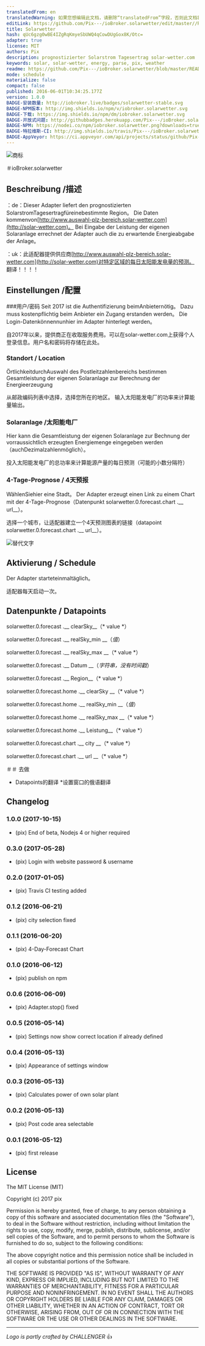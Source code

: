 ```yaml
---
translatedFrom: en
translatedWarning: 如果您想编辑此文档，请删除“translatedFrom”字段，否则此文档将再次自动翻译
editLink: https://github.com/Pix---/ioBroker.solarwetter/edit/master//README.md
title: Solarwetter
hash: qUc6gzg0wBE4IZgRqKmyeSbUWQ4qCowDUgGox8K/Otc=
adapter: true
license: MIT
authors: Pix
description: prognostizierter Solarstrom Tagesertrag solar-wetter.com
keywords: solar, solar-wetter, energy, parse, pix, weather
readme: https://github.com/Pix---/ioBroker.solarwetter/blob/master/README.md
mode: schedule
materialize: false
compact: false
published: 2016-06-01T10:34:25.177Z
version: 1.0.0
BADGE-安装数量: http://iobroker.live/badges/solarwetter-stable.svg
BADGE-NPM版本: http://img.shields.io/npm/v/iobroker.solarwetter.svg
BADGE-下载: https://img.shields.io/npm/dm/iobroker.solarwetter.svg
BADGE-开放式问题: http://githubbadges.herokuapp.com/Pix---/ioBroker.solarwetter/issues.svg
BADGE-NPM: https://nodei.co/npm/iobroker.solarwetter.png?downloads=true
BADGE-特拉维斯-CI: http://img.shields.io/travis/Pix---/ioBroker.solarwetter/master.svg
BADGE-AppVeyor: https://ci.appveyor.com/api/projects/status/github/Pix---/ioBroker.solarwetter?branch=master&svg=true
---
```

![商标](zh-cn/adapterref/iobroker.solarwetter/../../../en/adapterref/iobroker.solarwetter/admin/solarwetter.png)


＃ioBroker.solarwetter
## Beschreibung /描述
：de：Dieser Adapter liefert den prognostizierten SolarstromTagesertragfüreinebestimmte Region。 Die Daten kommenvon[http://www.auswahl-plz-bereich.solar-wetter.com](http://solar-wetter.com)。
Bei Eingabe der Leistung der eigenen Solaranlage errechnet der Adapter auch die zu erwartende Energieabgabe der Anlage。

：uk：此适配器提供供应商[http://www.auswahl-plz-bereich.solar-wetter.com](http://solar-wetter.com)对特定区域的每日太阳能发电量的预测。
翻译！！！！

## Einstellungen /配置
###用户/密码
Seit 2017 ist die Authentifizierung beimAnbieternötig。 Dazu muss kostenpflichtig beim Anbieter ein Zugang erstanden werden。 Die Login-Datenkönnennunhier im Adapter hinterlegt werden。

自2017年以来，提供商正在收取服务费用。可以在solar-wetter.com上获得个人登录信息。用户名和密码将存储在此处。

### Standort / Location
ÖrtlichkeitdurchAuswahl des Postleitzahlenbereichs bestimmen Gesamtleistung der eigenen Solaranlage zur Berechnung der Energieerzeugung

从邮政编码列表中选择，选择您所在的地区。
输入太阳能发电厂的功率来计算能量输出。

### Solaranlage /太阳能电厂
Hier kann die Gesamtleistung der eigenen Solaranlage zur Bechnung der vorraussichtlich erzeugten Energiemenge eingegeben werden（auchDezimalzahlenmöglich）。

投入太阳能发电厂的总功率来计算能源产量的每日预测（可能的小数分隔符）

### 4-Tage-Prognose / 4天预报
WählenSiehier eine Stadt。 Der Adapter erzeugt einen Link zu einem Chart mit der 4-Tage-Prognose（Datenpunkt solarwetter.0.forecast.chart .__ url__）。

选择一个城市，让适配器建立一个4天预测图表的链接（datapoint solarwetter.0.forecast.chart .__ url__）。

![替代文字](zh-cn/adapterref/iobroker.solarwetter/../../../en/adapterref/iobroker.solarwetter/img/solarwetterSettingScreenshot.jpg "截图设置")

## Aktivierung / Schedule
Der Adapter starteteinmaltäglich。

适配器每天启动一次。

## Datenpunkte / Datapoints
solarwetter.0.forecast .__ clearSky__（* value *）

solarwetter.0.forecast .__ realSky_min __（*值*）

solarwetter.0.forecast .__ realSky_max __（* value *）

solarwetter.0.forecast .__ Datum __（*字符串，没有时间戳*）

solarwetter.0.forecast .__ Region__（* value *）

solarwetter.0.forecast.home .__ clearSky __（* value *）

solarwetter.0.forecast.home .__ realSky_min __（*值*）

solarwetter.0.forecast.home .__ realSky_max __（* value *）

solarwetter.0.forecast.home .__ Leistung__（* value *）

solarwetter.0.forecast.chart .__ city __（* value *）

solarwetter.0.forecast.chart .__ url __（* value *）

＃＃ 去做
* Datapoints的翻译
*设置窗口的俄语翻译

## Changelog
### 1.0.0 (2017-10-15)
* (pix) End of beta, Nodejs 4 or higher required

### 0.3.0 (2017-05-28)
* (pix) Login with website password & username  

### 0.2.0 (2017-01-05)
* (pix) Travis CI testing added

### 0.1.2 (2016-06-21)
* (pix) city selection fixed

### 0.1.1 (2016-06-20)
* (pix) 4-Day-Forecast Chart

### 0.1.0 (2016-06-12)
* (pix) publish on npm

### 0.0.6 (2016-06-09)
* (pix) Adapter.stop() fixed

### 0.0.5 (2016-05-14)
* (pix) Settings now show correct location if already defined

### 0.0.4 (2016-05-13)
* (pix) Appearance of settings window

### 0.0.3 (2016-05-13)
* (pix) Calculates power of own solar plant

### 0.0.2 (2016-05-13)
* (pix) Post code area selectable

### 0.0.1 (2016-05-12)
* (pix) first release

## License

The MIT License (MIT)

Copyright (c) 2017 pix

Permission is hereby granted, free of charge, to any person obtaining a copy
of this software and associated documentation files (the "Software"), to deal
in the Software without restriction, including without limitation the rights
to use, copy, modify, merge, publish, distribute, sublicense, and/or sell
copies of the Software, and to permit persons to whom the Software is
furnished to do so, subject to the following conditions:

The above copyright notice and this permission notice shall be included in all
copies or substantial portions of the Software.

THE SOFTWARE IS PROVIDED "AS IS", WITHOUT WARRANTY OF ANY KIND, EXPRESS OR
IMPLIED, INCLUDING BUT NOT LIMITED TO THE WARRANTIES OF MERCHANTABILITY,
FITNESS FOR A PARTICULAR PURPOSE AND NONINFRINGEMENT. IN NO EVENT SHALL THE
AUTHORS OR COPYRIGHT HOLDERS BE LIABLE FOR ANY CLAIM, DAMAGES OR OTHER
LIABILITY, WHETHER IN AN ACTION OF CONTRACT, TORT OR OTHERWISE, ARISING FROM,
OUT OF OR IN CONNECTION WITH THE SOFTWARE OR THE USE OR OTHER DEALINGS IN THE
SOFTWARE.

---
*Logo is partly crafted by CHALLENGER* :+1: